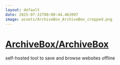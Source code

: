 ```yaml
---
layout: default
date: 2025-07-31T00:00:44.463997
image: assets/ArchiveBox_ArchiveBox_cropped.png
---
```


# [ArchiveBox/ArchiveBox](https://github.com/ArchiveBox/ArchiveBox)

self-hosted tool to save and browse websites offline
